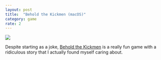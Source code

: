 ```yaml
---
layout: post
title:  "Behold the Kickmen (macOS)"
category: game
rate: 2
---
```


![](https://rmlewisuk.s3.amazonaws.com/behold-the-kickmen.png)

Despite starting as a joke, [Behold the Kickmen](http://store.steampowered.com/app/529440/Behold_the_Kickmen/) is a really fun game with a ridiculous story that I actually found myself caring about.